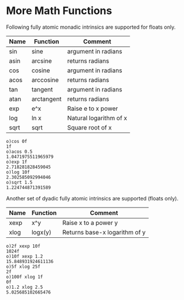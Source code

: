 # More Math Functions

Following fully atomic monadic intrinsics are supported for floats only.

| Name | Function | Comment |
| --- | --- |--- |
| sin | sine | argument in radians |
| asin | arcsine | returns radians |
| cos | cosine |argument in radians |
| acos | arccosine |returns radians |
| tan | tangent |argument in radians |
| atan | arctangent |returns radians |
| exp | e^x | Raise e to x power |
| log | ln x | Natural logarithm of x |
| sqrt | sqrt | Square root of x |

```o
o)cos 0f
1f
o)acos 0.5
1.0471975511965979
o)exp 1f
2.718281828459045
o)log 10f
2.302585092994046
o)sqrt 1.5
1.224744871391589
```

Another set of dyadic fully atomic intrinsics are supported (floats only).

| Name | Function | Comment |
| --- | --- |--- |
| xexp | x^y | Raise x to a power y |
| xlog | logx(y) | Returns base-x logarithm of y |

```o
o)2f xexp 10f
1024f
o)10f xexp 1.2
15.848931924611136
o)5f xlog 25f
2f
o)100f xlog 1f
0f
o)1.2 xlog 2.5
5.025685102665476
```
